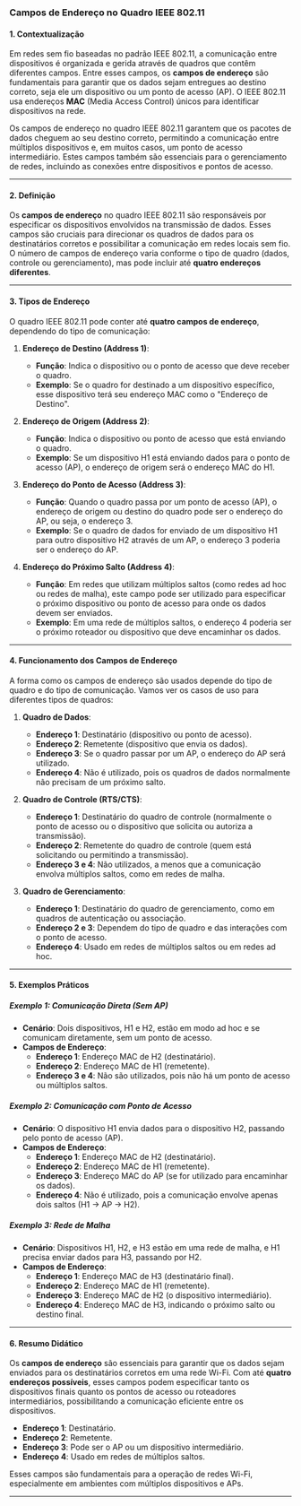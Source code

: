 ### **Campos de Endereço no Quadro IEEE 802.11**

#### **1. Contextualização**
Em redes sem fio baseadas no padrão IEEE 802.11, a comunicação entre dispositivos é organizada e gerida através de quadros que contêm diferentes campos. Entre esses campos, os **campos de endereço** são fundamentais para garantir que os dados sejam entregues ao destino correto, seja ele um dispositivo ou um ponto de acesso (AP). O IEEE 802.11 usa endereços **MAC** (Media Access Control) únicos para identificar dispositivos na rede.

Os campos de endereço no quadro IEEE 802.11 garantem que os pacotes de dados cheguem ao seu destino correto, permitindo a comunicação entre múltiplos dispositivos e, em muitos casos, um ponto de acesso intermediário. Estes campos também são essenciais para o gerenciamento de redes, incluindo as conexões entre dispositivos e pontos de acesso.

---

#### **2. Definição**
Os **campos de endereço** no quadro IEEE 802.11 são responsáveis por especificar os dispositivos envolvidos na transmissão de dados. Esses campos são cruciais para direcionar os quadros de dados para os destinatários corretos e possibilitar a comunicação em redes locais sem fio. O número de campos de endereço varia conforme o tipo de quadro (dados, controle ou gerenciamento), mas pode incluir até **quatro endereços diferentes**.

---

#### **3. Tipos de Endereço**

O quadro IEEE 802.11 pode conter até **quatro campos de endereço**, dependendo do tipo de comunicação:

1. **Endereço de Destino (Address 1)**:
    - **Função**: Indica o dispositivo ou o ponto de acesso que deve receber o quadro.
    - **Exemplo**: Se o quadro for destinado a um dispositivo específico, esse dispositivo terá seu endereço MAC como o "Endereço de Destino".

2. **Endereço de Origem (Address 2)**:
    - **Função**: Indica o dispositivo ou ponto de acesso que está enviando o quadro.
    - **Exemplo**: Se um dispositivo H1 está enviando dados para o ponto de acesso (AP), o endereço de origem será o endereço MAC do H1.

3. **Endereço do Ponto de Acesso (Address 3)**:
    - **Função**: Quando o quadro passa por um ponto de acesso (AP), o endereço de origem ou destino do quadro pode ser o endereço do AP, ou seja, o endereço 3.
    - **Exemplo**: Se o quadro de dados for enviado de um dispositivo H1 para outro dispositivo H2 através de um AP, o endereço 3 poderia ser o endereço do AP.

4. **Endereço do Próximo Salto (Address 4)**:
    - **Função**: Em redes que utilizam múltiplos saltos (como redes ad hoc ou redes de malha), este campo pode ser utilizado para especificar o próximo dispositivo ou ponto de acesso para onde os dados devem ser enviados.
    - **Exemplo**: Em uma rede de múltiplos saltos, o endereço 4 poderia ser o próximo roteador ou dispositivo que deve encaminhar os dados.

---

#### **4. Funcionamento dos Campos de Endereço**

A forma como os campos de endereço são usados depende do tipo de quadro e do tipo de comunicação. Vamos ver os casos de uso para diferentes tipos de quadros:

1. **Quadro de Dados**:
    - **Endereço 1**: Destinatário (dispositivo ou ponto de acesso).
    - **Endereço 2**: Remetente (dispositivo que envia os dados).
    - **Endereço 3**: Se o quadro passar por um AP, o endereço do AP será utilizado.
    - **Endereço 4**: Não é utilizado, pois os quadros de dados normalmente não precisam de um próximo salto.

2. **Quadro de Controle (RTS/CTS)**:
    - **Endereço 1**: Destinatário do quadro de controle (normalmente o ponto de acesso ou o dispositivo que solicita ou autoriza a transmissão).
    - **Endereço 2**: Remetente do quadro de controle (quem está solicitando ou permitindo a transmissão).
    - **Endereço 3 e 4**: Não utilizados, a menos que a comunicação envolva múltiplos saltos, como em redes de malha.

3. **Quadro de Gerenciamento**:
    - **Endereço 1**: Destinatário do quadro de gerenciamento, como em quadros de autenticação ou associação.
    - **Endereço 2 e 3**: Dependem do tipo de quadro e das interações com o ponto de acesso.
    - **Endereço 4**: Usado em redes de múltiplos saltos ou em redes ad hoc.

---

#### **5. Exemplos Práticos**

##### **Exemplo 1: Comunicação Direta (Sem AP)**
- **Cenário**: Dois dispositivos, H1 e H2, estão em modo ad hoc e se comunicam diretamente, sem um ponto de acesso.
- **Campos de Endereço**:
    - **Endereço 1**: Endereço MAC de H2 (destinatário).
    - **Endereço 2**: Endereço MAC de H1 (remetente).
    - **Endereço 3 e 4**: Não são utilizados, pois não há um ponto de acesso ou múltiplos saltos.

##### **Exemplo 2: Comunicação com Ponto de Acesso**
- **Cenário**: O dispositivo H1 envia dados para o dispositivo H2, passando pelo ponto de acesso (AP).
- **Campos de Endereço**:
    - **Endereço 1**: Endereço MAC de H2 (destinatário).
    - **Endereço 2**: Endereço MAC de H1 (remetente).
    - **Endereço 3**: Endereço MAC do AP (se for utilizado para encaminhar os dados).
    - **Endereço 4**: Não é utilizado, pois a comunicação envolve apenas dois saltos (H1 -> AP -> H2).

##### **Exemplo 3: Rede de Malha**
- **Cenário**: Dispositivos H1, H2, e H3 estão em uma rede de malha, e H1 precisa enviar dados para H3, passando por H2.
- **Campos de Endereço**:
    - **Endereço 1**: Endereço MAC de H3 (destinatário final).
    - **Endereço 2**: Endereço MAC de H1 (remetente).
    - **Endereço 3**: Endereço MAC de H2 (o dispositivo intermediário).
    - **Endereço 4**: Endereço MAC de H3, indicando o próximo salto ou destino final.

---

#### **6. Resumo Didático**
Os **campos de endereço** são essenciais para garantir que os dados sejam enviados para os destinatários corretos em uma rede Wi-Fi. Com até **quatro endereços possíveis**, esses campos podem especificar tanto os dispositivos finais quanto os pontos de acesso ou roteadores intermediários, possibilitando a comunicação eficiente entre os dispositivos.

- **Endereço 1**: Destinatário.
- **Endereço 2**: Remetente.
- **Endereço 3**: Pode ser o AP ou um dispositivo intermediário.
- **Endereço 4**: Usado em redes de múltiplos saltos.

Esses campos são fundamentais para a operação de redes Wi-Fi, especialmente em ambientes com múltiplos dispositivos e APs.

---
